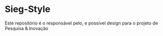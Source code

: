 # Sieg-Style
Este repositório é o responsável pelo, e possível design para o projeto de Pesquisa &amp; Inovação 
